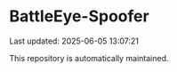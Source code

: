 # BattleEye-Spoofer

Last updated: 2025-06-05 13:07:21

This repository is automatically maintained.
